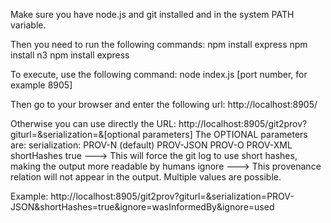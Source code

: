 Make sure you have node.js and git installed and in the system PATH variable.

Then you need to run the following commands:
	npm install express
	npm install n3
	npm install express

To execute, use the following command:
    node index.js [port number, for example 8905]
    
Then go to your browser and enter the following url:
http://localhost:8905/

Otherwise you can use directly the URL:
http://localhost:8905/git2prov?giturl=<your open git repository>&serialization=<your serialization of choice>&[optional parameters]
The OPTIONAL parameters are:
serialization:
  PROV-N (default)
  PROV-JSON
  PROV-O
  PROV-XML
shortHashes
  true ---> This will force the git log to use short hashes, making the output more readable by humans
ignore
  <provenanceRelation> ---> This provenance relation will not appear in the output. Multiple values are possible.
    
Example:
http://localhost:8905/git2prov?giturl=<your open git repository>&serialization=PROV-JSON&shortHashes=true&ignore=wasInformedBy&ignore=used

